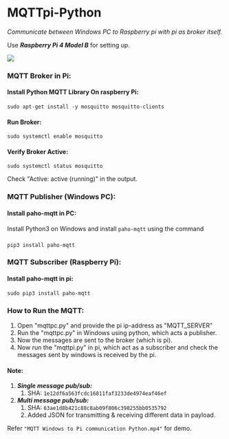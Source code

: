 # MQTTpi-Python
*Communicate between Windows PC to Raspberry pi with pi as broker itself.*

Use ***Raspberry Pi 4 Model B*** for setting up.

![](https://raspberry-valley.azurewebsites.net/img/MQTT-on-Raspberry-Pi-01.png)

### MQTT Broker in Pi:

#### Install Python MQTT Library On raspberry Pi:
    sudo apt-get install -y mosquitto mosquitto-clients

#### Run Broker:
    sudo systemctl enable mosquitto

#### Verify Broker Active:
    sudo systemctl status mosquitto
Check "Active: active (running)" in the output.


### MQTT Publisher (Windows PC):
#### Install paho-mqtt in PC:
Install Python3 on Windows and install `paho-mqtt` using the command
### 
    pip3 install paho-mqtt


### MQTT Subscriber (Raspberry Pi):

#### Install paho-mqtt in pi:
    sudo pip3 install paho-mqtt


### How to Run the MQTT:

1. Open "mqttpc.py" and provide the pi ip-address as "MQTT_SERVER"
2. Run the "mqttpc.py" in Windows using python, which acts a publisher.
3. Now the messages are sent to the broker (which is pi).
4. Now run the "mqttpi.py" in pi, which act as a subscriber and check the messages sent by windows is received by the pi.

#### Note: 
1. ***Single message pub/sub:***
   1. SHA: `1e12df6a563fcdc16811faf3233de4974eaf46ef`
2. ***Multi message pub/sub:***
   1. SHA: `63ae1d8b421c88c8ab09f806c398255bb0535792`
   2. Added JSON for transmitting & receiving different data in payload.


Refer `"MQTT Windows to Pi communication Python.mp4"` for demo.

